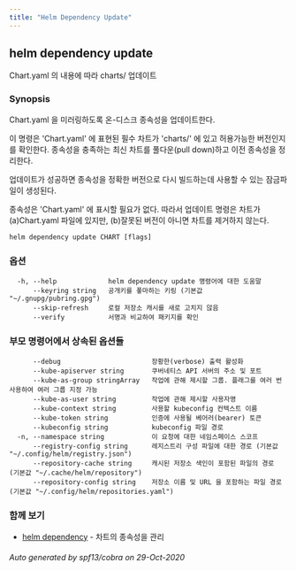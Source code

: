 ```yaml
---
title: "Helm Dependency Update"
---
```


## helm dependency update

Chart.yaml 의 내용에 따라 charts/ 업데이트

### Synopsis


Chart.yaml 을 미러링하도록 온-디스크 종속성을 업데이트한다.

이 명령은 'Chart.yaml' 에 표현된 필수 차트가 'charts/' 에
있고 허용가능한 버전인지를 확인한다. 종속성을 충족하는 최신 차트를
풀다운(pull down)하고 이전 종속성을 정리한다.

업데이트가 성공하면 종속성을 정확한 버전으로 다시
빌드하는데 사용할 수 있는 잠금파일이 생성된다.

종속성은 'Chart.yaml' 에 표시할 필요가 없다. 따라서 업데이트 명령은
차트가 (a)Chart.yaml 파일에 있지만, (b)잘못된 버전이 아니면
차트를 제거하지 않는다.


```
helm dependency update CHART [flags]
```

### 옵션

```
  -h, --help             helm dependency update 명령어에 대한 도움말
      --keyring string   공개키를 퐇마하는 키링 (기본값 "~/.gnupg/pubring.gpg")
      --skip-refresh     로컬 저장소 캐시를 새로 고치지 않음
      --verify           서명과 비교하여 패키지를 확인
```

### 부모 명령어에서 상속된 옵션들

```
      --debug                       장황한(verbose) 출력 활성화
      --kube-apiserver string       쿠버네티스 API 서버의 주소 및 포트
      --kube-as-group stringArray   작업에 관해 제시할 그룹. 플래그를 여러 번 사용하여 여러 그룹 지정 가능
      --kube-as-user string         작업에 관해 제시할 사용자명
      --kube-context string         사용할 kubeconfig 컨텍스트 이름
      --kube-token string           인증에 사용될 베어러(bearer) 토큰
      --kubeconfig string           kubeconfig 파일 경로
  -n, --namespace string            이 요청에 대한 네임스페이스 스코프
      --registry-config string      레지스트리 구성 파일에 대한 경로 (기본값 "~/.config/helm/registry.json")
      --repository-cache string     캐시된 저장소 색인이 포함된 파일의 경로 (기본값 "~/.cache/helm/repository")
      --repository-config string    저장소 이름 및 URL 을 포함하는 파일 경로 (기본값 "~/.config/helm/repositories.yaml")
```

### 함께 보기

* [helm dependency](helm_dependency.md)	 - 차트의 종속성을 관리

###### Auto generated by spf13/cobra on 29-Oct-2020
